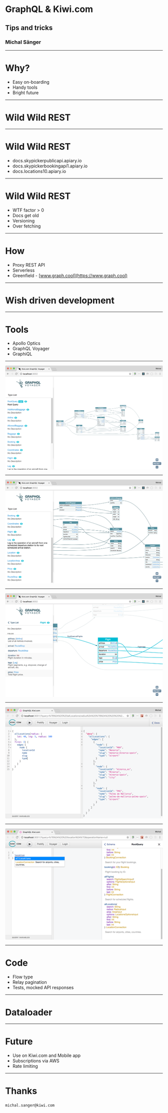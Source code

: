 # GraphQL & Kiwi.com
## Tips and tricks
### Michal Sänger

---

# Why?

- Easy on-boarding
- Handy tools
- Bright future

---

# Wild Wild REST

---

# Wild Wild REST

- docs.skypickerpublicapi.apiary.io
- docs.skypickerbookingapi1.apiary.io
- docs.locations10.apiary.io

---

# Wild Wild REST

- WTF factor > 0
- Docs get old
- Versioning
- Over fetching

---
# How

- Proxy REST API
- Serverless
- Greenfield - [www.graph.cool](https://www.graph.cool)

---

# Wish driven development

---

# Tools

- Apollo Optics
- GraphQL Voyager
- GraphiQL

---

![fit](images/voyager01.png)

---

![fit](images/voyager02.png)

---

![fit](images/voyager03.png)

---

![fit](images/graphiql01.png)

---

![fit](images/graphiql02.png)

---

# Code

- Flow type
- Relay pagination
- Tests, mocked API responses

---

# Dataloader

---

# Future

- Use on Kiwi.com and Mobile app
- Subscriptions via AWS
- Rate limiting

---

# Thanks
`michal.sanger@kiwi.com`
